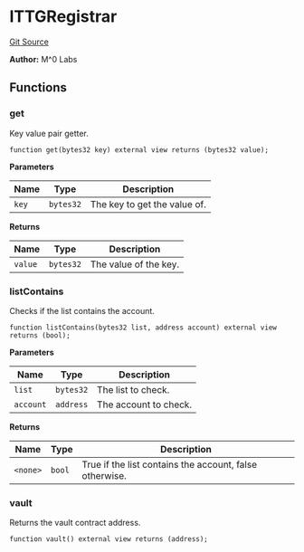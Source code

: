 # ITTGRegistrar
[Git Source](https://github.com/MZero-Labs/protocol/blob/3382fb7336bbc7276e0c3f51da451c9fa6e0016f/src/interfaces/ITTGRegistrar.sol)

**Author:**
M^0 Labs


## Functions
### get

Key value pair getter.


```solidity
function get(bytes32 key) external view returns (bytes32 value);
```
**Parameters**

|Name|Type|Description|
|----|----|-----------|
|`key`|`bytes32`|The key to get the value of.|

**Returns**

|Name|Type|Description|
|----|----|-----------|
|`value`|`bytes32`|The value of the key.|


### listContains

Checks if the list contains the account.


```solidity
function listContains(bytes32 list, address account) external view returns (bool);
```
**Parameters**

|Name|Type|Description|
|----|----|-----------|
|`list`|`bytes32`|The list to check.|
|`account`|`address`|The account to check.|

**Returns**

|Name|Type|Description|
|----|----|-----------|
|`<none>`|`bool`|True if the list contains the account, false otherwise.|


### vault

Returns the vault contract address.


```solidity
function vault() external view returns (address);
```

